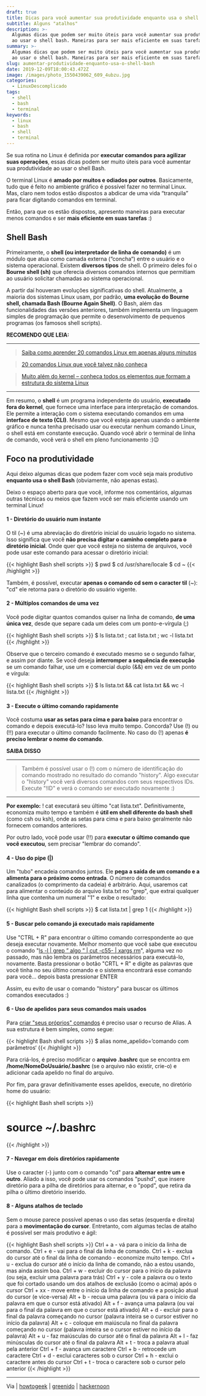 ```yaml
---
draft: true
title: Dicas para você aumentar sua produtividade enquanto usa o shell Bash
subtitle: Alguns "atalhos"
description: >-
  Algumas dicas que podem ser muito úteis para você aumentar sua produtividade
  ao usar o shell bash. Maneiras para ser mais eficiente em suas tarefas.
summary: >-
  Algumas dicas que podem ser muito úteis para você aumentar sua produtividade
  ao usar o shell bash. Maneiras para ser mais eficiente em suas tarefas.
slug: aumentar-produtividade-enquanto-usa-o-shell-bash
date: 2019-12-09T18:00:43.472Z
image: /images/photo_1550439062_609_4ubzu.jpg
categories:
  - LinuxDescomplicado
tags:
  - shell
  - bash
  - terminal
keywords:
  - linux
  - bash
  - shell
  - terminal
---
```

Se sua rotina no Linux é definida por **executar comandos para agilizar suas operações**, essas dicas podem ser muito úteis para você aumentar sua produtividade ao usar o shell Bash. 

O terminal Linux é **amado por muitos e odiados por outros**. Basicamente, tudo que é feito no ambiente gráfico é possível fazer no terminal Linux. Mas, claro nem todos estão dispostos a abdicar de uma vida “tranquila” para ficar digitando comandos em terminal. 

Então, para que os estão dispostos, apresento maneiras para executar menos comandos e ser **mais eficiente em suas tarefas** :)

## Shell Bash

Primeiramente, o **shell (ou interpretador de linha de comando)** é um módulo que atua como camada externa (“concha“) entre o usuário e o sistema operacional. Existem **diversos tipos** de shell. O primeiro deles foi o **Bourne shell (sh)** que oferecia diversos comandos internos que permitiam ao usuário solicitar chamadas ao sistema operacional. 

A partir daí houveram evoluções significativas do shell. Atualmente, a maioria dos sistemas Linux usam, por padrão, **uma evolução do Bourne shell, chamada Bash (Bourne Again Shell)**. O Bash, além das funcionalidades das versões anteriores, também implementa um linguagem simples de programação que permite o desenvolvimento de pequenos programas (os famosos shell scripts).

**RECOMENDO QUE LEIA:** 

***

> [Saiba como aprender 20 comandos Linux em apenas alguns minutos](https://www.linuxdescomplicado.com.br/2016/05/saiba-como-aprender-20-comandos-linux-em-apenas-alguns-minutos.html) 

> [20 comandos Linux que você talvez não conheça](https://www.linuxdescomplicado.com.br/2013/11/20-comandos-linux-que-voce-talvez-nao.html) 

> [Muito além do kernel – conheça todos os elementos que formam a estrutura do sistema Linux](https://www.linuxdescomplicado.com.br/2016/09/muito-alem-do-kernel-conheca-todos-os-elementos-que-formam-a-estrutura-do-sistema-linux.html)

***

Em resumo, o **shell** é um programa independente do usuário, **executado fora do kernel**, que fornece uma interface para interpretação de comandos. Ele permite a interação com o sistema executando comandos em uma **interface de texto (CLI)**. Mesmo que você esteja apenas usando o ambiente gráfico e nunca tenha precisado usar ou executar nenhum comando Linux, o shell está em constante execução. Quando você abrir o terminal de linha de comando, você verá o shell em pleno funcionamento :)😉

## Foco na produtividade

Aqui deixo algumas dicas que podem fazer com você seja mais produtivo **enquanto usa o shell Bash** (obviamente, não apenas estas). 

Deixo o espaço aberto para que você, informe nos comentários, algumas outras técnicas ou meios que fazem você ser mais eficiente usando um terminal Linux!

#### 1 - Diretório do usuário num instante

O til (~) é uma abreviação do diretório inicial do usuário logado no sistema. Isso significa que você **não precisa digitar o caminho completo para o diretório inicial**. Onde quer que você esteja no sistema de arquivos, você pode usar este comando para acessar o diretório inicial: 

{{< highlight Bash shell scripts >}}
$ pwd $ cd /usr/share/locale $ cd ~
{{< /highlight >}}

Também, é possível, executar **apenas o comando cd sem o caracter til** (~): "cd" ele retorna para o diretório do usuário vigente.

#### 2 - Múltiplos comandos de uma vez

Você pode digitar quantos comandos quiser na linha de comando, **de uma única vez**, desde que separe cada um deles com um ponto-e-vírgula (;) 

{{< highlight Bash shell scripts >}}
$ ls lista.txt ; cat lista.txt ; wc -l lista.txt
{{< /highlight >}}

Observe que o terceiro comando é executado mesmo se o segundo falhar, e assim por diante. Se você deseja **interromper a sequência de execução** se um comando falhar, use um e comercial duplo (&&) em vez de um ponto e vírgula:

{{< highlight Bash shell scripts >}}
$ ls lista.txt && cat lista.txt && wc -l lista.txt
{{< /highlight >}}

#### 3 - Execute o último comando rapidamente

Você costuma **usar as setas para cima e para baixo** para encontrar o comando e depois executá-lo? Isso leva muito tempo. Concorda? Use (!) ou (!!) para executar o último comando facilmente. No caso do (!) apenas **é preciso lembrar o nome do comando**.

**SAIBA DISSO** 

***

> Também é possível usar o (!) com o número de identificação do comando mostrado no resultado do comando "history". Algo executar o "history" você verá diversos comandos com seus respectivos IDs. Execute "!ID" e verá o comando ser executado novamente :)

***

**Por exemplo:** ! cat executará seu último "cat lista.txt". Definitivamente, economiza muito tempo e também é **útil em shell diferente do bash shell** (como csh ou ksh), onde as setas para cima e para baixo geralmente não fornecem comandos anteriores. 

Por outro lado, você pode usar (!!) para **executar o último comando que você executou**, sem precisar "lembrar do comando". 

#### 4 - Uso do pipe (|)

Um "tubo" encadeia comandos juntos. Ele **pega a saída de um comando e a alimenta para o próximo como entrada**. O número de comandos canalizados (o comprimento da cadeia) é arbitrário. Aqui, usaremos cat para alimentar o conteúdo do arquivo lista.txt no "grep", que extrai qualquer linha que contenha um numeral "1" e exibe o resultado: 

{{< highlight Bash shell scripts >}}
$ cat lista.txt | grep 1
{{< /highlight >}}

#### 5 - Buscar pelo comando já executado mais rapidamente

Use "CTRL + R" para encontrar o último comando correspondente ao que deseja executar novamente. Melhor momento que você sabe que executou o comando "[ls -l | grep ” algo ” | cut -c55- | xargs rm](https://www.linuxdescomplicado.com.br/2019/08/o-poder-e-a-versatilidade-do-comando-xargs.html)", alguma vez no passado, mas não lembra os parâmetros necessários para executá-lo, novamente. Basta pressionar o botão "CRTL + R" e digite as palavras que você tinha no seu último comando e o sistema encontrará esse comando para você... depois basta pressionar ENTER 

Assim, eu evito de usar o comando "history" para buscar os últimos comandos executados :)

#### 6 - Uso de apelidos para seus comandos mais usados

Para [criar "seus próprios" comandos](https://www.linuxdescomplicado.com.br/2015/06/criar-comandos-usando-alias.html) é preciso usar o recurso de Alias. A sua estrutura é bem simples, como segue:

{{< highlight Bash shell scripts >}}
$ alias nome_apelido=’comando com parâmetros‘
{{< /highlight >}}

Para criá-los, é preciso modificar o **arquivo .bashrc** que se encontra em **/home/NomeDoUsuário/.bashrc** (se o arquivo não existir, crie-o) e adicionar cada apelido no final do arquivo. 

Por fim, para gravar definitivamente esses apelidos, execute, no diretório home do usuário:

{{< highlight Bash shell scripts >}}
# source ~/.bashrc
{{< /highlight >}}

#### 7 - Navegar em dois diretórios rapidamente

Use o caracter (-) junto com o comando "cd" para **alternar entre um e outro**. Aliado a isso, você pode usar os comandos "pushd", que insere diretório para a pilha de diretórios para alternar, e o "popd", que retira da pilha o último diretório inserido.

#### 8 - Alguns atalhos de teclado

Sem o mouse parece possível apenas o uso das setas (esquerda e direita) para a **movimentação do cursor**. Entretanto, com algumas teclas de atalho é possível ser mais produtivo e ágil:

{{< highlight Bash shell scripts >}}
Ctrl + a - vá para o início da linha de comando. 
Ctrl + e - vai para o final da linha de comando. 
Ctrl + k - exclua do cursor até o final da linha de comando - economize muito tempo. Ctrl + u - exclua do cursor até o início da linha de comando, não a estou usando, mas ainda assim boa. 
Ctrl + w - excluir do cursor para o início da palavra (ou seja, excluir uma palavra para trás) 
Ctrl + y - cole a palavra ou o texto que foi cortado usando um dos atalhos de exclusão (como o acima) após o cursor 
Ctrl + xx - move entre o início da linha de comando e a posição atual do cursor (e vice-versa) 
Alt + b - recua uma palavra (ou vá para o início da palavra em que o cursor está ativado) 
Alt + f - avança uma palavra (ou vai para o final da palavra em que o cursor está ativado) 
Alt + d - excluir para o final da palavra começando no cursor (palavra inteira se o cursor estiver no início da palavra) 
Alt + c - coloque em maiúscula no final da palavra começando no cursor (palavra inteira se o cursor estiver no início da palavra) 
Alt + u - faz maiúsculas do cursor até o final da palavra 
Alt + l - faz minúsculas do cursor até o final da palavra 
Alt + t - troca a palavra atual pela anterior 
Ctrl + f - avança um caractere 
Ctrl + b - retrocede um caractere 
Ctrl + d - exclui caracteres sob o cursor 
Ctrl + h - exclui o caractere antes do cursor 
Ctrl + t - troca o caractere sob o cursor pelo anterior
{{< /highlight >}}

***

Via | [howtogeek](https://www.howtogeek.com/439199/15-special-characters-you-need-to-know-for-bash/) | [greenido](https://greenido.wordpress.com/2011/10/07/linux-bash-shortcuts-to-boost-your-productivity/) | [hackernoon](https://hackernoon.com/10-basic-tips-on-working-fast-in-unix-or-linux-terminal-5746ae42d277)

